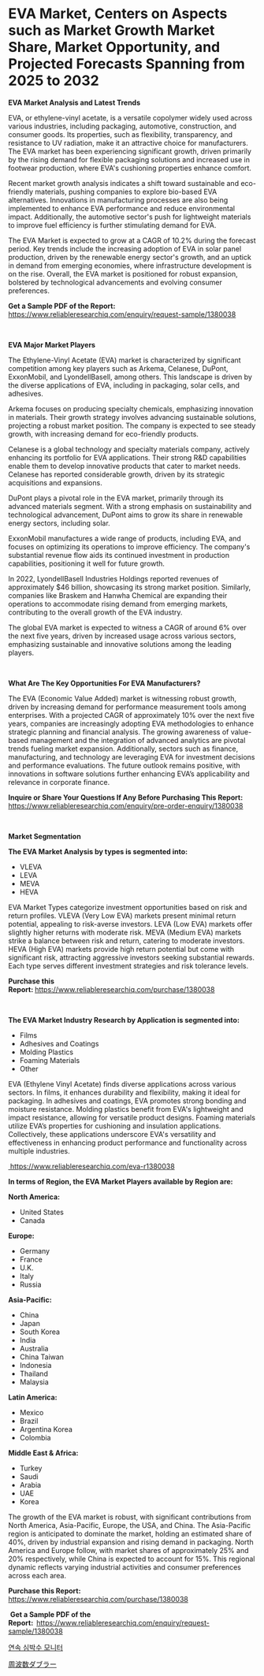 <p><h1>EVA Market, Centers on Aspects such as Market Growth Market Share, Market Opportunity, and Projected Forecasts Spanning from 2025 to 2032</h1></p><p><strong>EVA Market Analysis and Latest Trends</strong></p>
<p><p>EVA, or ethylene-vinyl acetate, is a versatile copolymer widely used across various industries, including packaging, automotive, construction, and consumer goods. Its properties, such as flexibility, transparency, and resistance to UV radiation, make it an attractive choice for manufacturers. The EVA market has been experiencing significant growth, driven primarily by the rising demand for flexible packaging solutions and increased use in footwear production, where EVA's cushioning properties enhance comfort.</p><p>Recent market growth analysis indicates a shift toward sustainable and eco-friendly materials, pushing companies to explore bio-based EVA alternatives. Innovations in manufacturing processes are also being implemented to enhance EVA performance and reduce environmental impact. Additionally, the automotive sector's push for lightweight materials to improve fuel efficiency is further stimulating demand for EVA.</p><p>The EVA Market is expected to grow at a CAGR of 10.2% during the forecast period. Key trends include the increasing adoption of EVA in solar panel production, driven by the renewable energy sector's growth, and an uptick in demand from emerging economies, where infrastructure development is on the rise. Overall, the EVA market is positioned for robust expansion, bolstered by technological advancements and evolving consumer preferences.</p></p>
<p><strong>Get a Sample PDF of the Report:&nbsp;</strong> <a href="https://www.reliableresearchiq.com/enquiry/request-sample/1380038?utm_campaign=123&utm_medium=2&utm_source=Github&utm_content=ia&utm_term=01022025&utm_id=eva">https://www.reliableresearchiq.com/enquiry/request-sample/1380038</a></p>
<p>&nbsp;</p>
<p><strong>EVA Major Market Players</strong></p>
<p><p>The Ethylene-Vinyl Acetate (EVA) market is characterized by significant competition among key players such as Arkema, Celanese, DuPont, ExxonMobil, and LyondellBasell, among others. This landscape is driven by the diverse applications of EVA, including in packaging, solar cells, and adhesives.</p><p>Arkema focuses on producing specialty chemicals, emphasizing innovation in materials. Their growth strategy involves advancing sustainable solutions, projecting a robust market position. The company is expected to see steady growth, with increasing demand for eco-friendly products.</p><p>Celanese is a global technology and specialty materials company, actively enhancing its portfolio for EVA applications. Their strong R&D capabilities enable them to develop innovative products that cater to market needs. Celanese has reported considerable growth, driven by its strategic acquisitions and expansions.</p><p>DuPont plays a pivotal role in the EVA market, primarily through its advanced materials segment. With a strong emphasis on sustainability and technological advancement, DuPont aims to grow its share in renewable energy sectors, including solar. </p><p>ExxonMobil manufactures a wide range of products, including EVA, and focuses on optimizing its operations to improve efficiency. The company's substantial revenue flow aids its continued investment in production capabilities, positioning it well for future growth.</p><p>In 2022, LyondellBasell Industries Holdings reported revenues of approximately $46 billion, showcasing its strong market position. Similarly, companies like Braskem and Hanwha Chemical are expanding their operations to accommodate rising demand from emerging markets, contributing to the overall growth of the EVA industry.</p><p>The global EVA market is expected to witness a CAGR of around 6% over the next five years, driven by increased usage across various sectors, emphasizing sustainable and innovative solutions among the leading players.</p></p>
<p>&nbsp;</p>
<p><strong>What Are The Key Opportunities For EVA Manufacturers?</strong></p>
<p><p>The EVA (Economic Value Added) market is witnessing robust growth, driven by increasing demand for performance measurement tools among enterprises. With a projected CAGR of approximately 10% over the next five years, companies are increasingly adopting EVA methodologies to enhance strategic planning and financial analysis. The growing awareness of value-based management and the integration of advanced analytics are pivotal trends fueling market expansion. Additionally, sectors such as finance, manufacturing, and technology are leveraging EVA for investment decisions and performance evaluations. The future outlook remains positive, with innovations in software solutions further enhancing EVA’s applicability and relevance in corporate finance.</p></p>
<p><strong>Inquire or Share Your Questions If Any Before Purchasing This Report:</strong> <a href="https://www.reliableresearchiq.com/enquiry/pre-order-enquiry/1380038?utm_campaign=123&utm_medium=2&utm_source=Github&utm_content=ia&utm_term=01022025&utm_id=eva">https://www.reliableresearchiq.com/enquiry/pre-order-enquiry/1380038</a></p>
<p>&nbsp;</p>
<p><strong>Market Segmentation</strong></p>
<p><strong>The EVA Market Analysis by types is segmented into:</strong></p>
<p><ul><li>VLEVA</li><li>LEVA</li><li>MEVA</li><li>HEVA</li></ul></p>
<p><p>EVA Market Types categorize investment opportunities based on risk and return profiles. VLEVA (Very Low EVA) markets present minimal return potential, appealing to risk-averse investors. LEVA (Low EVA) markets offer slightly higher returns with moderate risk. MEVA (Medium EVA) markets strike a balance between risk and return, catering to moderate investors. HEVA (High EVA) markets provide high return potential but come with significant risk, attracting aggressive investors seeking substantial rewards. Each type serves different investment strategies and risk tolerance levels.</p></p>
<p><strong>Purchase this Report:&nbsp;</strong><a href="https://www.reliableresearchiq.com/purchase/1380038?utm_campaign=123&utm_medium=2&utm_source=Github&utm_content=ia&utm_term=01022025&utm_id=eva">https://www.reliableresearchiq.com/purchase/1380038</a></p>
<p>&nbsp;</p>
<p><strong>The EVA Market Industry Research by Application is segmented into:</strong></p>
<p><ul><li>Films</li><li>Adhesives and Coatings</li><li>Molding Plastics</li><li>Foaming Materials</li><li>Other</li></ul></p>
<p><p>EVA (Ethylene Vinyl Acetate) finds diverse applications across various sectors. In films, it enhances durability and flexibility, making it ideal for packaging. In adhesives and coatings, EVA promotes strong bonding and moisture resistance. Molding plastics benefit from EVA's lightweight and impact resistance, allowing for versatile product designs. Foaming materials utilize EVA’s properties for cushioning and insulation applications. Collectively, these applications underscore EVA's versatility and effectiveness in enhancing product performance and functionality across multiple industries.</p></p>
<p><a href="https://www.reliableresearchiq.com/eva-r1380038?utm_campaign=123&utm_medium=2&utm_source=Github&utm_content=ia&utm_term=01022025&utm_id=eva">&nbsp;https://www.reliableresearchiq.com/eva-r1380038</a></p>
<p><strong>In terms of Region, the EVA Market Players available by Region are:</strong></p>
<p>
    <p> <strong> North America: </strong>
        <ul>
            <li>United States</li>
            <li>Canada</li>
        </ul>
        </p> 
    <p> <strong> Europe: </strong>
        <ul>
            <li>Germany</li>
            <li>France</li>
            <li>U.K.</li>
            <li>Italy</li>
            <li>Russia</li>
        </ul>
        </p> 
    <p> <strong> Asia-Pacific: </strong>
        <ul>
            <li>China</li>
            <li>Japan</li>
            <li>South Korea</li>
            <li>India</li>
            <li>Australia</li>
            <li>China Taiwan</li>
            <li>Indonesia</li>
            <li>Thailand</li>
            <li>Malaysia</li>
        </ul>
        </p> 
    <p> <strong> Latin America: </strong>
        <ul>
            <li>Mexico</li>
            <li>Brazil</li>
            <li>Argentina Korea</li>
            <li>Colombia</li>
        </ul>
        </p> 
    <p> <strong> Middle East & Africa: </strong>
        <ul>
            <li>Turkey</li>
            <li>Saudi</li>
            <li>Arabia</li>
            <li>UAE</li>
            <li>Korea</li>
        </ul>
    </p>
    </p>
<p><p>The growth of the EVA market is robust, with significant contributions from North America, Asia-Pacific, Europe, the USA, and China. The Asia-Pacific region is anticipated to dominate the market, holding an estimated share of 40%, driven by industrial expansion and rising demand in packaging. North America and Europe follow, with market shares of approximately 25% and 20% respectively, while China is expected to account for 15%. This regional dynamic reflects varying industrial activities and consumer preferences across each area.</p></p>
<p><strong>Purchase this Report: </strong><a href="https://www.reliableresearchiq.com/purchase/1380038?utm_campaign=123&utm_medium=2&utm_source=Github&utm_content=ia&utm_term=01022025&utm_id=eva">https://www.reliableresearchiq.com/purchase/1380038</a></p>
<p>&nbsp;<strong>Get a Sample PDF of the Report:&nbsp;&nbsp;</strong><a href="https://www.reliableresearchiq.com/enquiry/request-sample/1380038?utm_campaign=123&utm_medium=2&utm_source=Github&utm_content=ia&utm_term=01022025&utm_id=eva">https://www.reliableresearchiq.com/enquiry/request-sample/1380038</a></p>
<p><strong></strong></p>
<p><p><a href="https://github.com/laholand/Market-Research-Report-List-7/blob/main/430338034701.md?utm_campaign=123&utm_medium=2&utm_source=Github&utm_content=ia&utm_term=01022025&utm_id=eva">연속 심박수 모니터</a></p><p><a href="https://github.com/mohamedbakry57/Market-Research-Report-List-6/blob/main/817240234568.md?utm_campaign=123&utm_medium=2&utm_source=Github&utm_content=ia&utm_term=01022025&utm_id=eva">周波数ダブラー</a></p></p>